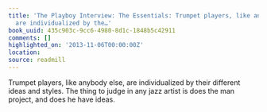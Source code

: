 ```yaml
---
title: 'The Playboy Interview: The Essentials: Trumpet players, like anybody else,
  are individualized by the…'
book_uuid: 435c903c-9cc6-4980-8d1c-1848b5c42911
comments: []
highlighted_on: '2013-11-06T00:00:00Z'
location:
source: readmill
---
```


Trumpet players, like anybody else, are individualized by their different ideas and styles. The thing to judge in any jazz artist is does the man project, and does he have ideas.